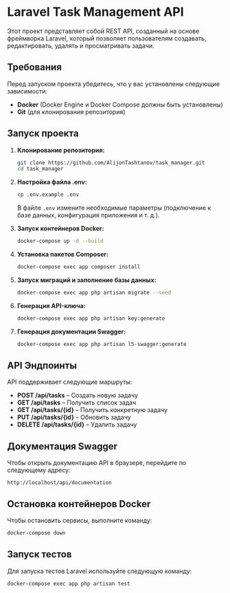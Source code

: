 # Laravel Task Management API

Этот проект представляет собой REST API, созданный на основе фреймворка Laravel, который позволяет пользователям создавать, редактировать, удалять и просматривать задачи.

## **Требования**

Перед запуском проекта убедитесь, что у вас установлены следующие зависимости:

-   **Docker** (Docker Engine и Docker Compose должны быть установлены)
-   **Git** (для клонирования репозитория)

## **Запуск проекта**

1. **Клонирование репозитория:**

    ```sh
    git clone https://github.com/AlijonTashtanov/task_manager.git
    cd task_manager
    ```

2. **Настройка файла .env:**

    ```sh
    cp .env.example .env
    ```

    В файле `.env` измените необходимые параметры (подключение к базе данных, конфигурация приложения и т. д.).

3. **Запуск контейнеров Docker:**

    ```sh
    docker-compose up -d --build
    ```

4. **Установка пакетов Composer:**

    ```sh
    docker-compose exec app composer install
    ```

5. **Запуск миграций и заполнение базы данных:**

    ```sh
    docker-compose exec app php artisan migrate --seed
    ```

6. **Генерация API-ключа:**

    ```sh
    docker-compose exec app php artisan key:generate
    ```

7. **Генерация документации Swagger:**
    ```sh
    docker-compose exec app php artisan l5-swagger:generate
    ```

## **API Эндпоинты**

API поддерживает следующие маршруты:

-   **POST /api/tasks** – Создать новую задачу
-   **GET /api/tasks** – Получить список задач
-   **GET /api/tasks/{id}** – Получить конкретную задачу
-   **PUT /api/tasks/{id}** – Обновить задачу
-   **DELETE /api/tasks/{id}** – Удалить задачу

## **Документация Swagger**

Чтобы открыть документацию API в браузере, перейдите по следующему адресу:

```
http://localhost/api/documentation
```

## **Остановка контейнеров Docker**

Чтобы остановить сервисы, выполните команду:

```sh
docker-compose down
```

## **Запуск тестов**

Для запуска тестов Laravel используйте следующую команду:

```sh
docker-compose exec app php artisan test
```
